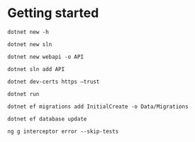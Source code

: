 # Getting started

```
dotnet new -h
```

```
dotnet new sln
```

```
dotnet new webapi -o API
```

```
dotnet sln add API
```

```
dotnet dev-certs https –trust
```

```
dotnet run
```

```
dotnet ef migrations add InitialCreate -o Data/Migrations
```

```
dotnet ef database update
```

```
ng g interceptor error --skip-tests
```